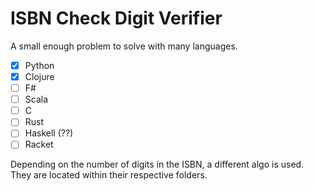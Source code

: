 # ISBN Check Digit Verifier

A small enough problem to solve with many languages. 

- [X] Python
- [X] Clojure
- [ ] F#
- [ ] Scala
- [ ] C
- [ ] Rust
- [ ] Haskell (??)
- [ ] Racket

Depending on the number of digits in the ISBN, a different algo is used. They
are located within their respective folders.

